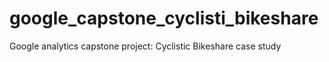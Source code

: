 # google_capstone_cyclisti_bikeshare
Google analytics capstone project: Cyclistic Bikeshare case study
